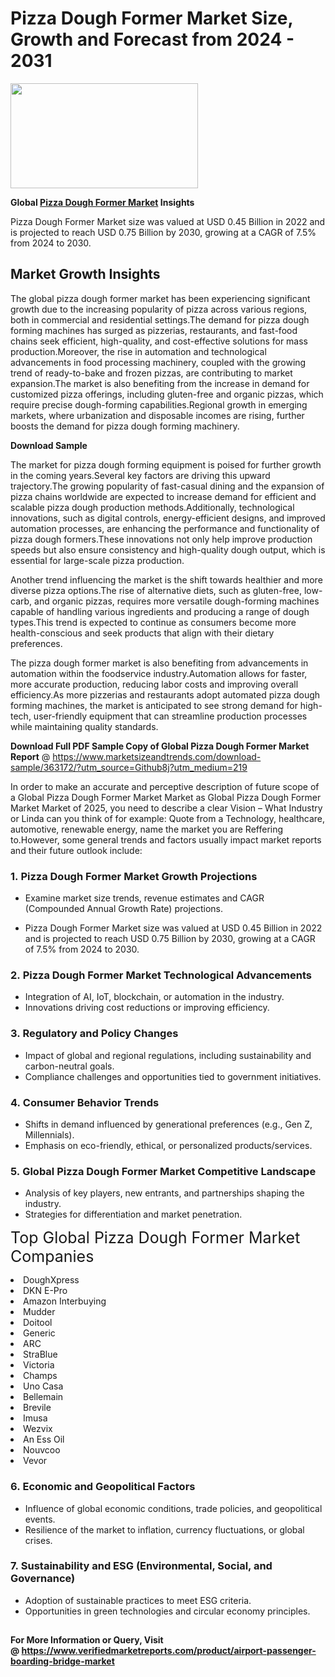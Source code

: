 <H1>Pizza Dough Former Market Size, Growth and Forecast from 2024 - 2031</H1><img class="aligncenter size-medium wp-image-584254" src="https://thirdeyenews.in/wp-content/uploads/2024/09/Global-Market-Research-300x168.jpeg" alt="" width="300" height="168" /><p><strong>Global&nbsp;<a href="https://www.marketsizeandtrends.com/download-sample/363172/?utm_source=Github8j?utm_medium=219">Pizza Dough Former Market</a> Insights</strong></p><p>Pizza Dough Former Market size was valued at USD 0.45 Billion in 2022 and is projected to reach USD 0.75 Billion by 2030, growing at a CAGR of 7.5% from 2024 to 2030.</p><p><h2>Market Growth Insights</h2> <p>The global pizza dough former market has been experiencing significant growth due to the increasing popularity of pizza across various regions, both in commercial and residential settings.The demand for pizza dough forming machines has surged as pizzerias, restaurants, and fast-food chains seek efficient, high-quality, and cost-effective solutions for mass production.Moreover, the rise in automation and technological advancements in food processing machinery, coupled with the growing trend of ready-to-bake and frozen pizzas, are contributing to market expansion.The market is also benefiting from the increase in demand for customized pizza offerings, including gluten-free and organic pizzas, which require precise dough-forming capabilities.Regional growth in emerging markets, where urbanization and disposable incomes are rising, further boosts the demand for pizza dough forming machinery.</p> <p><strong>Download Sample</strong></p> <p>The market for pizza dough forming equipment is poised for further growth in the coming years.Several key factors are driving this upward trajectory.The growing popularity of fast-casual dining and the expansion of pizza chains worldwide are expected to increase demand for efficient and scalable pizza dough production methods.Additionally, technological innovations, such as digital controls, energy-efficient designs, and improved automation processes, are enhancing the performance and functionality of pizza dough formers.These innovations not only help improve production speeds but also ensure consistency and high-quality dough output, which is essential for large-scale pizza production.</p> <p>Another trend influencing the market is the shift towards healthier and more diverse pizza options.The rise of alternative diets, such as gluten-free, low-carb, and organic pizzas, requires more versatile dough-forming machines capable of handling various ingredients and producing a range of dough types.This trend is expected to continue as consumers become more health-conscious and seek products that align with their dietary preferences.</p> <p>The pizza dough former market is also benefiting from advancements in automation within the foodservice industry.Automation allows for faster, more accurate production, reducing labor costs and improving overall efficiency.As more pizzerias and restaurants adopt automated pizza dough forming machines, the market is anticipated to see strong demand for high-tech, user-friendly equipment that can streamline production processes while maintaining quality standards.</p> <p><span class=""><strong>Download Full PDF Sample Copy of Global Pizza Dough Former Market Report</strong> @ <a href="https://www.marketsizeandtrends.com/download-sample/363172/?utm_source=Github8j?utm_medium=219" target="_blank">https://www.marketsizeandtrends.com/download-sample/363172/?utm_source=Github8j?utm_medium=219</a></span></p><p>In order to make an accurate and perceptive description of future scope of a Global&nbsp;Pizza Dough Former Market Market as Global&nbsp;Pizza Dough Former Market Market of 2025, you need to describe a clear Vision &ndash; What Industry or Linda can you think of for example: Quote from a Technology, healthcare, automotive, renewable energy, name the market you are Reffering to.However, some general trends and factors usually impact market reports and their future outlook include:</p><h3>1.&nbsp;<strong>Pizza Dough Former Market Growth Projections</strong></h3><ul><li>Examine market size trends, revenue estimates and CAGR (Compounded Annual Growth Rate) projections.</li><li><p>Pizza Dough Former Market size was valued at USD 0.45 Billion in 2022 and is projected to reach USD 0.75 Billion by 2030, growing at a CAGR of 7.5% from 2024 to 2030.</p></li></ul><h3>2.&nbsp;<strong>Pizza Dough Former Market Technological Advancements</strong></h3><ul><li>Integration of AI, IoT, blockchain, or automation in the industry.</li><li>Innovations driving cost reductions or improving efficiency.</li></ul><h3>3.&nbsp;<strong>Regulatory and Policy Changes</strong></h3><ul><li>Impact of global and regional regulations, including sustainability and carbon-neutral goals.</li><li>Compliance challenges and opportunities tied to government initiatives.</li></ul><h3>4.&nbsp;<strong>Consumer Behavior Trends</strong></h3><ul><li>Shifts in demand influenced by generational preferences (e.g., Gen Z, Millennials).</li><li>Emphasis on eco-friendly, ethical, or personalized products/services.</li></ul><h3>5.&nbsp;<strong>Global Pizza Dough Former Market Competitive Landscape</strong></h3><ul><li>Analysis of key players, new entrants, and partnerships shaping the industry.</li><li>Strategies for differentiation and market penetration.</li></ul><p data-pm-slice="1 1 []"><span style="color: inherit; font-family: inherit; font-size: 25px;">Top Global Pizza Dough Former Market Companies</span></p><div class="" data-test-id=""><p><li>DoughXpress</li><li> DKN E-Pro</li><li> Amazon Interbuying</li><li> Mudder</li><li> Doitool</li><li> Generic</li><li> ARC</li><li> StraBlue</li><li> Victoria</li><li> Champs</li><li> Uno Casa</li><li> Bellemain</li><li> Brevile</li><li> Imusa</li><li> Wezvix</li><li> An Ess Oil</li><li> Nouvcoo</li><li> Vevor</li></p></div><h3>6.&nbsp;<strong>Economic and Geopolitical Factors</strong></h3><ul><li>Influence of global economic conditions, trade policies, and geopolitical events.</li><li>Resilience of the market to inflation, currency fluctuations, or global crises.</li></ul><h3>7.&nbsp;<strong>Sustainability and ESG (Environmental, Social, and Governance)</strong></h3><ul><li>Adoption of sustainable practices to meet ESG criteria.</li><li>Opportunities in green technologies and circular economy principles.</li></ul><h2><strong style="font-size: 14px;">For More Information or Query, Visit @&nbsp;</strong><a style="background-color: #ffffff; font-size: 14px;" href="https://www.marketsizeandtrends.com/report/pizza-dough-former-market/" target="_blank">https://www.verifiedmarketreports.com/product/airport-passenger-boarding-bridge-market</a></h2>